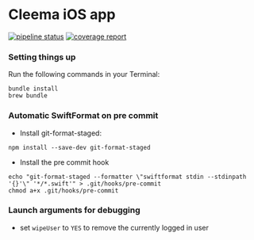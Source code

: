 # Cleema iOS app

[![pipeline status](https://gitlab.kfi.io/cleema/cleema-ios/badges/main/pipeline.svg)](https://gitlab.kfi.io/cleema/cleema-ios/-/commits/main)
[![coverage report](https://gitlab.kfi.io/cleema/cleema-ios/badges/main/coverage.svg)](https://gitlab.kfi.io/cleema/cleema-ios/-/commits/main)

### Setting things up

Run the following commands in your Terminal:
```
bundle install
brew bundle
```

### Automatic SwiftFormat on pre commit
- Install git-format-staged:
```
npm install --save-dev git-format-staged
```
- Install the pre commit hook
```shell
echo "git-format-staged --formatter \"swiftformat stdin --stdinpath '{}'\" '*/*.swift'" > .git/hooks/pre-commit
chmod a+x .git/hooks/pre-commit
```

### Launch arguments for debugging
- set ```wipeUser``` to ```YES``` to remove the currently logged in user
